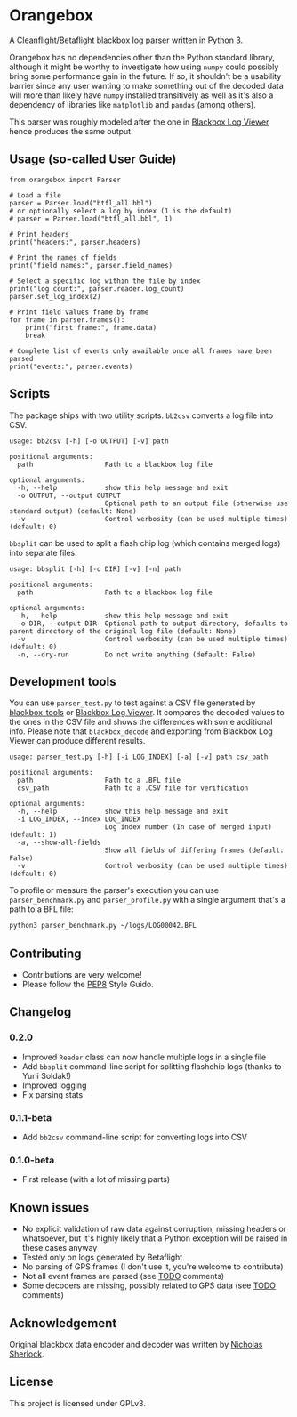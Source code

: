 # Orangebox

A Cleanflight/Betaflight blackbox log parser written in Python 3. 

Orangebox has no dependencies other than the Python standard library, although it might be worthy to investigate 
how using `numpy` could possibly bring some performance gain in the future. If so, it shouldn't be a usability barrier 
since any user wanting to make something out of the decoded data will more than likely have `numpy` installed 
transitively as well as it's also a dependency of libraries like `matplotlib` and `pandas` (among others).

This parser was roughly modeled after the one in [Blackbox Log Viewer](https://github.com/betaflight/blackbox-log-viewer) hence produces the same output.

## Usage (so-called User Guide)

```python3
from orangebox import Parser

# Load a file
parser = Parser.load("btfl_all.bbl")
# or optionally select a log by index (1 is the default)
# parser = Parser.load("btfl_all.bbl", 1)

# Print headers
print("headers:", parser.headers)

# Print the names of fields
print("field names:", parser.field_names)

# Select a specific log within the file by index
print("log count:", parser.reader.log_count)
parser.set_log_index(2)

# Print field values frame by frame
for frame in parser.frames():
    print("first frame:", frame.data)
    break

# Complete list of events only available once all frames have been parsed
print("events:", parser.events)
```

## Scripts

The package ships with two utility scripts. `bb2csv` converts a log file into CSV.

```
usage: bb2csv [-h] [-o OUTPUT] [-v] path

positional arguments:
  path                  Path to a blackbox log file

optional arguments:
  -h, --help            show this help message and exit
  -o OUTPUT, --output OUTPUT
                        Optional path to an output file (otherwise use standard output) (default: None)
  -v                    Control verbosity (can be used multiple times) (default: 0)
```

`bbsplit` can be used to split a flash chip log (which contains merged logs) into separate files.

```
usage: bbsplit [-h] [-o DIR] [-v] [-n] path

positional arguments:
  path                  Path to a blackbox log file

optional arguments:
  -h, --help            show this help message and exit
  -o DIR, --output DIR  Optional path to output directory, defaults to parent directory of the original log file (default: None)
  -v                    Control verbosity (can be used multiple times) (default: 0)
  -n, --dry-run         Do not write anything (default: False)
```

## Development tools

You can use `parser_test.py` to test against a CSV file generated by [blackbox-tools](https://github.com/cleanflight/blackbox-tools)
or [Blackbox Log Viewer](https://github.com/betaflight/blackbox-log-viewer). It compares the decoded values to the ones in the CSV file and shows the differences with some additional info.
Please note that `blackbox_decode` and exporting from Blackbox Log Viewer can produce different results.

```
usage: parser_test.py [-h] [-i LOG_INDEX] [-a] [-v] path csv_path

positional arguments:
  path                  Path to a .BFL file
  csv_path              Path to a .CSV file for verification

optional arguments:
  -h, --help            show this help message and exit
  -i LOG_INDEX, --index LOG_INDEX
                        Log index number (In case of merged input) (default: 1)
  -a, --show-all-fields
                        Show all fields of differing frames (default: False)
  -v                    Control verbosity (can be used multiple times) (default: 0)
```

To profile or measure the parser's execution you can use `parser_benchmark.py` and `parser_profile.py` with a single argument that's a path to a BFL file:

```bash
python3 parser_benchmark.py ~/logs/LOG00042.BFL
```

## Contributing

* Contributions are very welcome!
* Please follow the [PEP8](https://www.python.org/dev/peps/pep-0008/) Style Guido.

## Changelog

### 0.2.0

* Improved `Reader` class can now handle multiple logs in a single file
* Add `bbsplit` command-line script for splitting flashchip logs (thanks to Yurii Soldak!)
* Improved logging
* Fix parsing stats

### 0.1.1-beta

* Add `bb2csv` command-line script for converting logs into CSV

### 0.1.0-beta

* First release (with a lot of missing parts)

## Known issues

* No explicit validation of raw data against corruption, missing headers or whatsoever, but it's highly likely that a Python exception will be raised in these cases anyway
* Tested only on logs generated by Betaflight
* No parsing of GPS frames (I don't use it, you're welcome to contribute)
* Not all event frames are parsed (see [TODO](orangebox/events.py) comments)
* Some decoders are missing, possibly related to GPS data (see [TODO](orangebox/decoders.py) comments)

## Acknowledgement

Original blackbox data encoder and decoder was written by [Nicholas Sherlock](https://github.com/thenickdude).

## License

This project is licensed under GPLv3.
